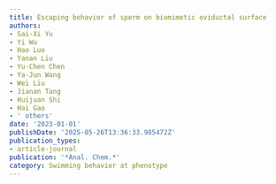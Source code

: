 ```yaml
---
title: Escaping behavior of sperm on biomimetic oviductal surface
authors:
- Sai-Xi Yu
- Yi Wu
- Hao Luo
- Yanan Liu
- Yu-Chen Chen
- Ya-Jun Wang
- Wei Liu
- Jianan Tang
- Huijuan Shi
- Hai Gao
- ' others'
date: '2023-01-01'
publishDate: '2025-05-26T13:36:33.985472Z'
publication_types:
- article-journal
publication: '*Anal. Chem.*'
category: Swimming behavior at phenotype
---
```

